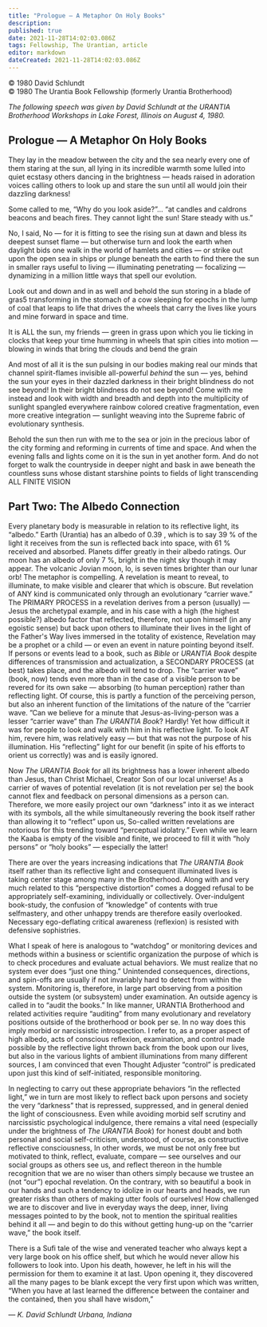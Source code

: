 ```yaml
---
title: "Prologue — A Metaphor On Holy Books"
description: 
published: true
date: 2021-11-28T14:02:03.086Z
tags: Fellowship, The Urantian, article
editor: markdown
dateCreated: 2021-11-28T14:02:03.086Z
---
```


<p class="v-card v-sheet theme--light grey lighten-3 px-2">© 1980 David Schlundt<br>© 1980 The Urantia Book Fellowship (formerly Urantia Brotherhood)</p>

_The following speech was given by David Schlundt at the URANTIA Brotherhood Workshops in Lake Forest, Illinois on August 4, 1980._

## Prologue — A Metaphor On Holy Books

They lay in the meadow
between the city and the sea
nearly every one of them
staring at the sun,
all lying in its incredible warmth
some lulled into quiet ecstasy
others dancing in the brightness —
heads raised in adoration
voices calling others to look up
and stare the sun
until all would join their dazzling darkness!

Some called to me,
“Why do you look aside?”...
“at candles and caldrons
beacons and beach fires.
They cannot light the sun!
Stare steady with us.”

No, I said,
No —
for it is fitting to see the rising sun at dawn
and bless its deepest sunset flame — but otherwise turn
and look the earth when daylight bids one walk
in the world of hamlets and cities —
or strike out upon the open sea in ships
or plunge beneath the earth
to find there the sun in smaller rays
useful to living — illuminating
penetrating — focalizing — dynamizing
in a million little ways that spell our evolution.

Look out and down and in as well
and behold the sun storing in a blade of gras5
transforming in the stomach of a cow
sleeping for epochs in the lump of coal
that leaps to life
that drives the wheels 
that carry the lives like yours and mine 
forward in space and time.

It is ALL the sun, my friends —
green in grass upon which you lie 
ticking in clocks that keep your time 
humming in wheels that spin cities into motion —
blowing in winds that bring the clouds and bend the grain

And most of all it is the sun 
pulsing in our bodies making real our minds
that channel spirit-flames
invisible
all-powerful
_behind_ the sun — yes, behind the sun
your eyes in their dazzled darkness
in their bright blindness
do not see beyond!
In their bright blindness
do not see beyond!
Come with me instead
and look with width and breadth and depth
into the multiplicity of sunlight spangled everywhere 
rainbow colored 
creative fragmentation, even more creative 
integration —
sunlight weaving into the Supreme fabric 
of evolutionary synthesis.

Behold the sun
then run with me to the sea
or join in the precious labor of the city
forming and reforming in currents of time and space.
And when the evening falls
and lights come on
it is the sun in yet another form.
And do not forget to walk the countryside in deeper night
and bask in awe beneath the countless suns
whose distant starshine
points to fields of light transcending
ALL FINITE VISION

## Part Two: The Albedo Connection

Every planetary body is measurable in relation to its reflective light, its “albedo.” Earth (Urantia) has an albedo of 0.39 , which is to say 39 \% of the light it receives from the sun is reflected back into space, with 61 \% received and absorbed. Planets differ greatly in their albedo ratings. Our moon has an albedo of only 7 \%, bright in the night sky though it may appear. The volcanic Jovian moon, lo, is seven times brighter than our lunar orb! The metaphor is compelling. A revelation is meant to reveal, to illuminate, to make visible and clearer that which is obscure. But revelation of ANY kind is communicated only through an evolutionary “carrier wave.” The PRIMARY PROCESS in a revelation derives from a person (usually) — Jesus the archetypal example, and in his case with a high (the highest possible?) albedo factor that reflected, therefore, not upon himself (in any egoistic sense) but back upon others to illuminate their lives in the light of the Father's Way lives immersed in the totality of existence, Revelation may be a prophet or a child — or even an event in nature pointing beyond itself. If persons or events lead to a book, such as _Bible_ or _URANTIA Book_ despite differences of transmission and actualization, a SECONDARY PROCESS (at best) takes place, and the albedo will tend to drop. The “carrier wave” (book, now) tends even more than in the case of a visible person to be revered for its own sake — absorbing (to human perception) rather than reflecting light. Of course, this is partly a function of the perceiving person, but also an inherent function of the limitations of the nature of the “carrier wave. ”Can we believe for a minute that Jesus-as-living-person was a lesser “carrier wave” than _The URANTIA Book_? Hardly! Yet how difficult it was for people to look and walk with him in his reflective light. To look AT him, revere him, was relatively easy — but that was not the purpose of his illumination. His “reflecting” light for our benefit (in spite of his efforts to orient us correctly) was and is easily ignored.

Now _The URANTIA Book_ for all its brightness has a lower inherent albedo than Jesus, than Christ Michael, Creator Son of our local universe! As a carrier of waves of potential revelation (it is not revelation per se) the book cannot flex and feedback on personal dimensions as a person can. Therefore, we more easily project our own “darkness” into it as we interact with its symbols, all the while simultaneously revering the book itself rather than allowing it to “reflect” upon us, So-called written revelations are notorious for this trending toward “perceptual idolatry.” Even while we learn the Kaaba is empty of the visible and finite, we proceed to fill it with “holy persons” or “holy books” — especially the latter!

There are over the years increasing indications that _The URANTIA Book_ itself rather than its reflective light and consequent illuminated lives is taking center stage among many in the Brotherhood. Along with and very much related to this “perspective distortion” comes a dogged refusal to be appropriately self-examining, individually or collectively. Over-indulgent book-study, the confusion of “knowledge” of contents with true selfmastery, and other unhappy trends are therefore easily overlooked. Necessary ego-deflating critical awareness (reflexion) is resisted with defensive sophistries.

What I speak of here is analogous to “watchdog” or monitoring devices and methods within a business or scientific organization the purpose of which is to check procedures and evaluate actual behaviors. We must realize that no system ever does “just one thing.” Unintended consequences, directions, and spin-offs are usually if not invariably hard to detect from within the system. Monitoring is, therefore, in large part observing from a position outside the system (or subsystem) under examination. An outside agency is called in to “audit the books.” In like manner, URANTIA Brotherhood and related activities require “auditing” from many evolutionary and revelatory positions outside of the brotherhood or book per se. In no way does this imply morbid or narcissistic introspection. I refer to, as a proper aspect of high albedo, acts of conscious reflexion, examination, and control made possible by the reflective light thrown back from the book upon our lives, but also in the various lights of ambient illuminations from many different sources, I am convinced that even Thought Adjuster “control” is predicated upon just this kind of self-initiated, responsible monitoring.

In neglecting to carry out these appropriate behaviors “in the reflected light,” we in turn are most likely to reflect back upon persons and society the very “darkness” that is repressed, suppressed, and in general denied the light of consciousness. Even while avoiding morbid self scrutiny and narcissistic psychological indulgence, there remains a vital need (especially under the brightness of _The URANTIA Book_) for honest doubt and both personal and social self-criticism, understood, of course, as constructive reflective consciousness, In other words, we must be not only free but motivated to think, reflect, evaluate, compare — see ourselves and our social groups as others see us, and reflect thereon in the humble recognition that we are no wiser than others simply because we trustee an (not “our”) epochal revelation. On the contrary, with so beautiful a book in our hands and such a tendency to idolize in our hearts and heads, we run greater risks than others of making utter fools of ourselves! How challenged we are to discover and live in everyday ways the deep, inner, living messages pointed to by the book, not to mention the spiritual realities behind it all — and begin to do this without getting hung-up on the “carrier wave,” the book itself.

There is a Sufi tale of the wise and venerated teacher who always kept a very large book on his office shelf, but which he would never allow his followers to look into. Upon his death, however, he left in his will the permission for them to examine it at last. Upon opening it, they discovered all the many pages to be blank except the very first upon which was written, “When you have at last learned the difference between the container and the contained, then you shall have wisdom,”

— _K. David Schlundt_
_Urbana, Indiana_